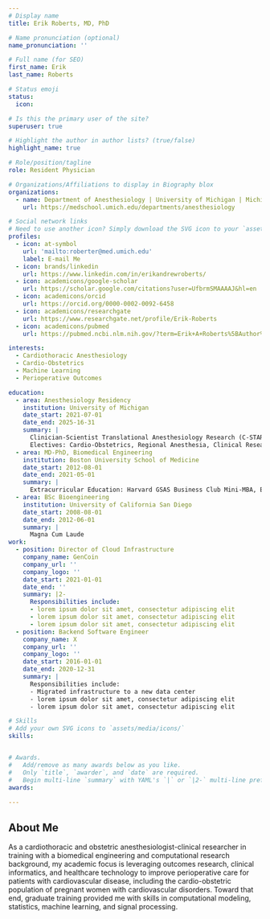 ```yaml
---
# Display name
title: Erik Roberts, MD, PhD

# Name pronunciation (optional)
name_pronunciation: ''

# Full name (for SEO)
first_name: Erik
last_name: Roberts

# Status emoji
status:
  icon: 

# Is this the primary user of the site?
superuser: true

# Highlight the author in author lists? (true/false)
highlight_name: true

# Role/position/tagline
role: Resident Physician

# Organizations/Affiliations to display in Biography blox
organizations:
  - name: Department of Anesthesiology | University of Michigan | Michigan Medicine
    url: https://medschool.umich.edu/departments/anesthesiology

# Social network links
# Need to use another icon? Simply download the SVG icon to your `assets/media/icons/` folder.
profiles:
  - icon: at-symbol
    url: 'mailto:roberter@med.umich.edu'
    label: E-mail Me
  - icon: brands/linkedin
    url: https://www.linkedin.com/in/erikandrewroberts/
  - icon: academicons/google-scholar
    url: https://scholar.google.com/citations?user=UfbrmSMAAAAJ&hl=en
  - icon: academicons/orcid
    url: https://orcid.org/0000-0002-0092-6458
  - icon: academicons/researchgate
    url: https://www.researchgate.net/profile/Erik-Roberts
  - icon: academicons/pubmed
    url: https://pubmed.ncbi.nlm.nih.gov/?term=Erik+A+Roberts%5BAuthor%5D&sort=date

interests:
  - Cardiothoracic Anesthesiology
  - Cardio-Obstetrics
  - Machine Learning
  - Perioperative Outcomes

education:
  - area: Anesthesiology Residency
    institution: University of Michigan
    date_start: 2021-07-01
    date_end: 2025-16-31
    summary: |
      Clinician-Scientist Translational Anesthesiology Research (C-STAR) Track\n
      Electives: Cardio-Obstetrics, Regional Anesthesia, Clinical Research
  - area: MD-PhD, Biomedical Engineering
    institution: Boston University School of Medicine
    date_start: 2012-08-01
    date_end: 2021-05-01
    summary: |
      Extracurricular Education: Harvard GSAS Business Club Mini-MBA, Boston University Startup Bootcamp, Global Health Elective, Spectrum of Physician Advocacy Elective, Toastmasters Public Speaking Club
  - area: BSc Bioengineering
    institution: University of California San Diego
    date_start: 2008-08-01
    date_end: 2012-06-01
    summary: |
      Magna Cum Laude
work:
  - position: Director of Cloud Infrastructure
    company_name: GenCoin
    company_url: ''
    company_logo: ''
    date_start: 2021-01-01
    date_end: ''
    summary: |2-
      Responsibilities include:
      - lorem ipsum dolor sit amet, consectetur adipiscing elit
      - lorem ipsum dolor sit amet, consectetur adipiscing elit
      - lorem ipsum dolor sit amet, consectetur adipiscing elit
  - position: Backend Software Engineer
    company_name: X
    company_url: ''
    company_logo: ''
    date_start: 2016-01-01
    date_end: 2020-12-31
    summary: |
      Responsibilities include:
      - Migrated infrastructure to a new data center
      - lorem ipsum dolor sit amet, consectetur adipiscing elit
      - lorem ipsum dolor sit amet, consectetur adipiscing elit

# Skills
# Add your own SVG icons to `assets/media/icons/`
skills:


# Awards.
#   Add/remove as many awards below as you like.
#   Only `title`, `awarder`, and `date` are required.
#   Begin multi-line `summary` with YAML's `|` or `|2-` multi-line prefix and indent 2 spaces below.
awards:
 
---
```


## About Me

As a cardiothoracic and obstetric anesthesiologist-clinical researcher in training with a biomedical engineering and computational research background, my academic focus is leveraging outcomes research, clinical informatics, and healthcare technology to improve perioperative care for patients with cardiovascular disease, including the cardio-obstetric population of pregnant women with cardiovascular disorders. Toward that end, graduate training provided me with skills in computational modeling, statistics, machine learning, and signal processing.